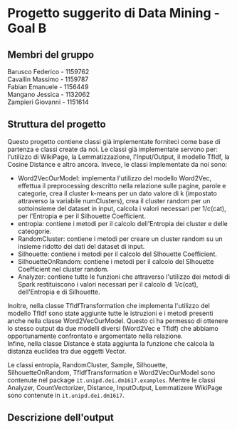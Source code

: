 Progetto suggerito di Data Mining - Goal B
===================

Membri del gruppo
-----------------

Barusco Federico - 1159762\
Cavallin Massimo - 1159787\
Fabian Emanuele - 1156449\
Mangano Jessica - 1132062\
Zampieri Giovanni - 1151614

Struttura del progetto
-----------------

Questo progetto contiene classi già implementate forniteci come base di partenza
e classi create da noi. Le classi già implementate servono per: l'utilizzo di 
WikiPage, la Lemmatizzazione, l'Input/Output, il modello TfIdf, la Cosine 
Distance e altro ancora. Invece, le classi implementate da noi sono:
 - Word2VecOurModel: implementa l'utilizzo del modello Word2Vec, effettua il preprocessing 
 descritto nella relazione sulle pagine, parole e categorie, crea il cluster k-means per un
 dato valore di k (impostato attraverso la variabile numClusters), crea il cluster random
 per un sottoinsieme del dataset in input, 
 calcola i valori necessari per 1/c(cat), per l'Entropia e per il Silhouette Coefficient.
 - entropia: contiene i metodi per il calcolo dell'Entropia dei cluster e delle cateogorie.
 - RandomCluster: contiene i metodi per creare un cluster random su un insieme ridotto 
dei dati del dataset di input.
 - Silhouette: contiene i metodi per il calcolo del Slhouette Coefficient.
 - SilhouetteOnRandom: contiene i metodi per il calcolo del Slhouette Coefficient nel 
cluster random.
 - Analyzer: contiene tutte le funzioni che attraverso l'utilizzo dei 
metodi di Spark restituiscono i valori necessari per il calcolo di 1/c(cat), 
dell'Entropia e di Silhouette.

Inoltre, nella classe TfIdfTransformation che implementa l'utilizzo del modello TfIdf sono state aggiunte tutte
le istruzioni e i metodi presenti anche nella classe Word2VecOurModel. Questo ci ha permesso
di ottenere lo stesso output da due modelli diversi (Word2Vec e TfIdf) che abbiamo opportunamente
confrontato e argomentato nella relazione.\
Infine, nella classe Distance è stata aggiunta la funzione che calcola la distanza
euclidea tra due oggetti Vector.

Le classi entropia, RandomCluster, Sample, Silhouette, SilhouetteOnRandom, 
TfIdfTransformation e Word2VecOurModel sono contenute nel package `it.unipd.dei.dm1617.examples`.
Mentre le classi Analyzer, CountVectorizer, Distance, InputOutput, Lemmatizere WikiPage sono
contenute in `it.unipd.dei.dm1617`.

Descrizione dell'output
-----------------

